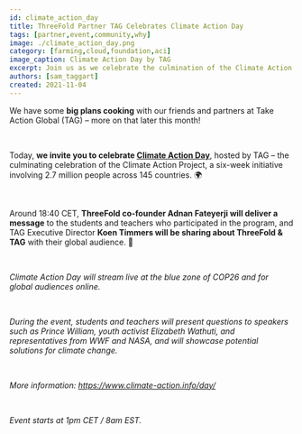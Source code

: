 ```yaml
---
id: climate_action_day
title: ThreeFold Partner TAG Celebrates Climate Action Day
tags: [partner,event,community,why]
image: ./climate_action_day.png
category: [farming,cloud,foundation,aci]
image_caption: Climate Action Day by TAG
excerpt: Join us as we celebrate the culmination of the Climate Action Project, involving 2.7 million people across 145 countries.
authors: [sam_taggart]
created: 2021-11-04
---
```


We have some **big plans cooking** with our friends and partners at Take Action Global (TAG) – more on that later this month!

<br/>

Today, **we invite you to celebrate [Climate Action Day](https://www.climate-action.info/day/)**, hosted by TAG – the culminating celebration of the Climate Action Project, a six-week initiative involving 2.7 million people across 145 countries. 🌍

<br/>

Around 18:40 CET, **ThreeFold co-founder Adnan Fateyerji will deliver a message** to the students and teachers who participated in the program, and TAG Executive Director **Koen Timmers will be sharing about ThreeFold & TAG** with their global audience. 🙏

<br/>

*Climate Action Day will stream live at the blue zone of COP26 and for global audiences online.*

<br/>

*During the event, students and teachers will present questions to speakers such as Prince William, youth activist Elizabeth Wathuti, and representatives from WWF and NASA, and will showcase potential solutions for climate change.*

<br/>

*More information: https://www.climate-action.info/day/*

<br/>

*Event starts at 1pm CET / 8am EST.*